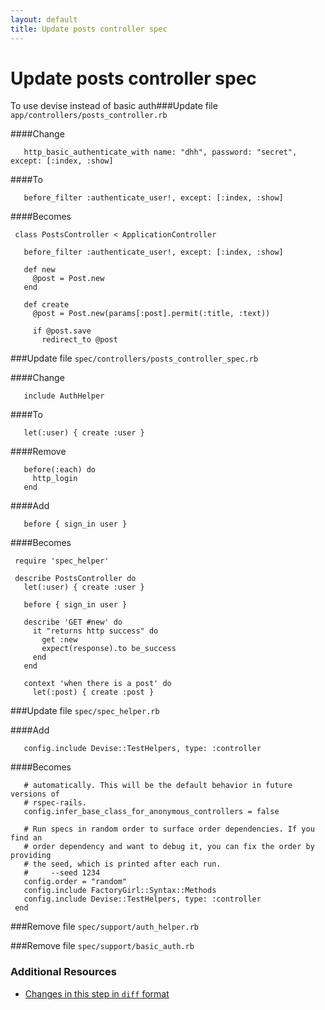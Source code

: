 ```yaml
---
layout: default
title: Update posts controller spec
---
```


<h1 id="main">Update posts controller spec</h1>


To use devise instead of basic auth###Update file `app/controllers/posts_controller.rb`

####Change
```
   http_basic_authenticate_with name: "dhh", password: "secret", except: [:index, :show]
```


####To
```
   before_filter :authenticate_user!, except: [:index, :show]
```


####Becomes
```
 class PostsController < ApplicationController
 
   before_filter :authenticate_user!, except: [:index, :show]
 
   def new
     @post = Post.new
   end
 
   def create
     @post = Post.new(params[:post].permit(:title, :text))
 
     if @post.save
       redirect_to @post

```


###Update file `spec/controllers/posts_controller_spec.rb`

####Change
```
   include AuthHelper
```


####To
```
   let(:user) { create :user }
```


####Remove
```
   before(:each) do
     http_login
   end
```


####Add
```
   before { sign_in user }
```


####Becomes
```
 require 'spec_helper'
 
 describe PostsController do
   let(:user) { create :user }
 
   before { sign_in user }
 
   describe 'GET #new' do
     it "returns http success" do
       get :new
       expect(response).to be_success
     end
   end
 
   context 'when there is a post' do
     let(:post) { create :post }

```


###Update file `spec/spec_helper.rb`

####Add
```
   config.include Devise::TestHelpers, type: :controller
```


####Becomes
```
   # automatically. This will be the default behavior in future versions of
   # rspec-rails.
   config.infer_base_class_for_anonymous_controllers = false
 
   # Run specs in random order to surface order dependencies. If you find an
   # order dependency and want to debug it, you can fix the order by providing
   # the seed, which is printed after each run.
   #     --seed 1234
   config.order = "random"
   config.include FactoryGirl::Syntax::Methods
   config.include Devise::TestHelpers, type: :controller
 end

```


###Remove file `spec/support/auth_helper.rb`

###Remove file `spec/support/basic_auth.rb`


### Additional Resources

* [Changes in this step in `diff` format](https://github.com/software-academy/devise_bdd/commit/56d0fb3476a55cb590d3863c682a80aa7dc1da35)

